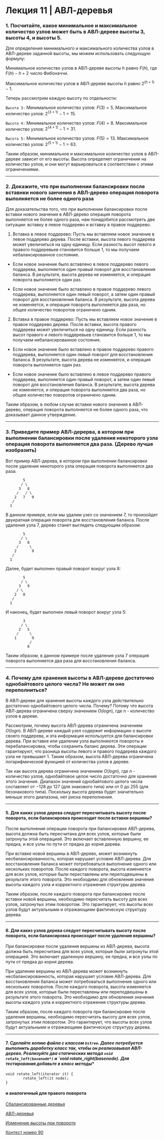 # Лекция 11 | АВЛ-деревья

### 1. Посчитайте, какое минимальное и максимальное количество узлов может быть в АВЛ-дереве высоты 3, высоты 4, и высоты 5.

Для определения минимального и максимального количества узлов в АВЛ-дереве заданной высоты, мы можем использовать следующую формулу:

Минимальное количество узлов в АВЛ-дереве высоты $h$ равно $F(h)$, где $F(h) - h+2$ число Фибоначчи.

Максимальное количество узлов в АВЛ-дереве высоты $h$ равно $2^(h+1) - 1$.

Теперь рассмотрим каждую высоту по отдельности:

`Высота 3:`
Минимальное количество узлов: $F(3) = 5$.
Максимальное количество узлов: $2^(3+1) - 1 = 15$.

`Высота 4:`
Минимальное количество узлов: $F(4) = 8$.
Максимальное количество узлов: $2^(4+1) - 1 = 31$.

`Высота 5:`
Минимальное количество узлов: $F(5) = 13$.
Максимальное количество узлов: $2^(5+1) - 1 = 63$.

Таким образом, минимальное и максимальное количество узлов в АВЛ-дереве зависит от его высоты. Высота определяет ограничения на количество узлов, и они могут варьироваться в соответствии с этими ограничениями.

---

### 2. Докажите, что при выполнении балансировки после вставнки нового занчения в АВЛ-дерево операция поворота выполняется не более одного раза

Для доказательства того, что при выполнении балансировки после вставки нового значения в АВЛ-дерево операция поворота выполняется не более одного раза, нам понадобится рассмотреть две ситуации: вставку в левое поддерево и вставку в правое поддерево.

1. Вставка в левое поддерево:
Пусть мы вставляем новое значение в левое поддерево дерева. После вставки, высота левого поддерева может увеличиться на одну единицу. Если разность высот левого и правого поддеревьев становится больше 1, то мы получаем небалансированное состояние.

+ Если новое значение было вставлено в левое поддерево левого поддерева, выполняется один правый поворот для восстановления баланса. В результате, высота дерева не изменяется, и операция поворота выполняется один раз.

+ Если новое значение было вставлено в правое поддерево левого поддерева, выполняется один левый поворот, а затем один правый поворот для восстановления баланса. В результате, высота дерева не изменяется, и операция поворота выполняется два раза, но общее количество поворотов ограничено одним.

2. Вставка в правое поддерево:
Пусть мы вставляем новое значение в правое поддерево дерева. После вставки, высота правого поддерева может увеличиться на одну единицу. Если разность высот правого и левого поддеревьев становится больше 1, то мы получаем небалансированное состояние.

+ Если новое значение было вставлено в правое поддерево правого поддерева, выполняется один левый поворот для восстановления баланса. В результате, высота дерева не изменяется, и операция поворота выполняется один раз.

+ Если новое значение было вставлено в левое поддерево правого поддерева, выполняется один правый поворот, а затем один левый поворот для восстановления баланса. В результате, высота дерева не изменяется, и операция поворота выполняется два раза, но общее количество поворотов ограничено одним.

Таким образом, в любом случае вставки нового значения в АВЛ-дерево, операция поворота выполняется не более одного раза, что доказывает данное утверждение.

---

### 3. Приведите пример АВЛ-дерерва, в котором при выполнении балансировки после удаления некоторого узла операция поворота выполняется два раза. (Дерево лучше изобразить)

Вот пример АВЛ-дерева, в котором при выполнении балансировки после удаления некоторого узла операция поворота выполняется два раза:

```
        5
       / \
      3   8
     /   / \
    2   7   9
   /
  1

```
В данном примере, если мы удалим узел со значением 7, то произойдет двукратная операция поворота для восстановления баланса. После удаления узла 7, дерево станет выглядеть следующим образом:
```
        5
       / \
      3   8
     /     \
    2       9
   /
  1
```
Далее, будет выполнен правый поворот вокруг узла 8:
```
        5
       / \
      3   9
     / \
    2   8
   /
  1
```
И наконец, будет выполнен левый поворот вокруг узла 5:
```
        3
       / \
      2   5
     /     \
    1       9
           /
          8
```
Таким образом, в данном примере после удаления узла 7 операция поворота выполняется два раза для восстановления баланса.


---

### 4. Почему для хранения высоты в АВЛ-дереве достаточно однобайтового целого числа? Не может ли оно переполниться? 

В АВЛ-дереве для хранения высоты каждого узла действительно достаточно однобайтового целого числа. Почему? Потому что высота АВЛ-дерева ограничена сверху значением $O(log n)$, где $n$ - количество узлов в дереве.

Рассмотрим, почему высота АВЛ-дерева ограничена значением $O(log n)$. В АВЛ-дереве каждый узел содержит информацию о высоте своего поддерева, и эта информация используется для балансировки дерева. При вставке или удалении узла выполняются повороты и перебалансировка, чтобы сохранить баланс дерева. Эти операции гарантируют, что разница высоты левого и правого поддерева каждого узла не превышает $1$. Таким образом, высота АВЛ-дерева ограничена логарифмической функцией от количества узлов в дереве.

Так как высота дерева ограничена значением $O(log n)$, где $n$ - количество узлов, однобайтовое целое число достаточно для хранения этого значения. Диапазон значений однобайтового целого числа составляет от $-128$ до $127$ (для знакового типа) или от $0$ до $255$ (для беззнакового типа). Поскольку высота дерева будет значительно меньше этого диапазона, нет риска переполнения.

---

#### 5. Для каких узлов дерева следует пересчитывать высоту после поворота, если балансировка происходит после вставки вершины? 

После выполнения операции поворота при балансировке АВЛ-дерева, высота должна быть пересчитана для всех узлов, которые были затронуты этой операцией. Это включает вставленную вершину, ее предка, и все узлы по пути от предка до корня дерева.

При вставке новой вершины в АВЛ-дерево, может возникнуть несбалансированность, которая нарушает условие АВЛ-дерева. Для восстановления баланса может потребоваться выполнение одного или нескольких поворотов. После каждого поворота, высота изменяется для всех узлов, которые были переставлены или переподвешены в результате этого поворота. Это необходимо для обновления значения высоты каждого узла и корректного отражения структуры дерева.

Таким образом, после каждого поворота при балансировке после вставки новой вершины, необходимо пересчитать высоту для всех узлов, затронутых этим поворотом. Это гарантирует, что высоты всех узлов будут актуальными и отражающими фактическую структуру дерева.

---

#### 6. Для какиз узлов дерева следует пересчитывать высоту после поворота, если балансировка происходит после удаления вершины?  

При балансировке после удаления вершины из АВЛ-дерева, высота должна быть пересчитана для всех узлов, которые были затронуты этой операцией. Это включает удаленную вершину, ее предка, и все узлы по пути от предка до корня дерева.

При удалении вершины из АВЛ-дерева может возникнуть несбалансированность, которая нарушает условие АВЛ-дерева. Для восстановления баланса может потребоваться выполнение одного или нескольких поворотов. После каждого поворота, высота изменяется для всех узлов, которые были переставлены или переподвешены в результате этого поворота. Это необходимо для обновления значения высоты каждого узла и корректного отражения структуры дерева.

Таким образом, после каждого поворота при балансировке после удаления вершины, необходимо пересчитать высоту для всех узлов, затронутых этим поворотом. Это гарантирует, что высоты всех узлов будут актуальными и отражающими фактическую структуру дерева.

---

#### 7. **Сделайте копию файла с классом `bstree`. Далее потребуется выполнить доработку класс так, чтобы он реализовывал АВЛ-дерево. Реализуйте два статических метода `void rotate_left(basenode*)` и `void rotate_right(basenode*). Для тестирования добавьте в класс методы** 
```
void rotate_left(iterator it) {
        rotate_left(it node);
}
```
#### **и аналогичный для правого поворота**

[Сбалансированные деревья](https://youtu.be/w0Y3tWPcbyg)

[АВЛ-деревья](https://youtu.be/gJSg6DizT2U)

[Изменение высоты при повороте](https://youtu.be/P8MvUmrGFQY)

[Контест номер 90](http://olymp.isu.ru/cgi-bin/new-client?contest_id=90&locale_id=1)
